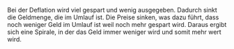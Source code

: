 Bei der Deflation wird viel gespart und wenig ausgegeben. Dadurch sinkt die Geldmenge, die im Umlauf ist. Die Preise sinken, was dazu führt, dass noch weniger Geld im Umlauf ist weil noch mehr gespart wird. Daraus ergibt sich eine Spirale, in der das Geld immer weniger wird und somit mehr wert wird.
